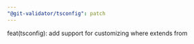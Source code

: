```yaml
---
"@git-validator/tsconfig": patch
---
```


feat(tsconfig): add support for customizing where extends from
